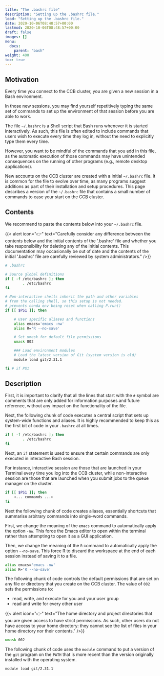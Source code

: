 ```yaml
---
title: "The .bashrc file"
description: "Setting up the .bashrc file."
lead: "Setting up the .bashrc file."
date: 2020-10-06T08:48:57+00:00
lastmod: 2020-10-06T08:48:57+00:00
draft: false
images: []
menu:
  docs:
    parent: "bash"
weight: 400
toc: true
---
```


## Motivation

Every time you connect to the CCB cluster, you are given a new session in a
Bash environment.

In those new sessions, you may find yourself repetitively typing the same set of
commands to set up the environment of that session before you are able to work.

The file `~/.bashrc` is a Shell script that Bash runs whenever it is started
interactively.
As such, this file is often edited to include commands that users wish to execute
every time they log in, without the need to explicitly type them every time.

However, you want to be mindful of the commands that you add in this file, as
the automatic execution of those commands may have unintended consequences on the
running of other programs (e.g., remote desktop applications).

New accounts on the CCB cluster are created with a initial `~/.bashrc` file.
It is common for the file to evolve over time, as many programs suggest
additions as part of their installation and setup procedures.
This page describes a version of the `~/.bashrc` file that contains a small number
of commands to ease your start on the CCB cluster.

## Contents

We recommend to paste the contents below into your `~/.bashrc` file.

{{< alert icon="👉" text="Carefully consider any difference between the contents below and the initial contents of the '.bashrc' file and whether you take responsibility for deleting any of the initial contents. This documentation may occasionally be out of date and the contents of the initial '.bashrc' file are carefully reviewed by system administrators." />}}

```bash
# .bashrc

# Source global definitions
if [ -f /etc/bashrc ]; then
        . /etc/bashrc
fi

# Non-interactive shells inherit the path and other variables
# from the calling shell, so this setup is not needed.
# prevents conda env being reset when calling P.run()
if [[ $PS1 ]]; then

    # User specific aliases and functions
    alias emacs='emacs -nw'
    alias R='R --no-save'

    # Set umask for default file permissions
    umask 002

    ### Load environment modules
    # Load the latest version of Git (system version is old)
    module load git/2.31.1

fi # if PS1
```

## Description

First, it is important to clarify that all the lines that start with the `#` symbol
are comments that are only added for information purposes and future reference,
without any impact on the functionality of the file.

Next, the following chunk of code executes a central script that sets up
system-wide functions and aliases.
It is highly recommended to keep this as the first bit of code in your `.bashrc`
at all times.

```bash
if [ -f /etc/bashrc ]; then
        . /etc/bashrc
fi
```

Next, an `if` statement is used to ensure that certain commands are only executed
in interactive Bash session.

For instance, interactive session are those that are launched in your Terminal
every time you log into the CCB cluster, while non-interactive session are those
that are launched when you submit jobs to the queue manager on the cluster.

```bash
if [[ $PS1 ]]; then
    <... commands ...>
fi
```

Next the following chunk of code creates aliases, essentially shortcuts that
summarise arbitrary commands into single-word commands.

First, we change the meaning of the `emacs` command to automatically apply the option `-nw`.
This force the Emacs editor to open within the terminal rather than attempting to
open it as a GUI application.

Then, we change the meaning of the `R` command to automatically apply the option `--no-save`.
This force R to discard the workspace at the end of each session instead of saving it to a file.

```bash
alias emacs='emacs -nw'
alias R='R --no-save'
```

The following chunk of code controls the default permissions that are set on
any file or directory that you create on the CCB cluster.
The value of `002` sets the permissions to:

* read, write, and execute for you and your user group
* read and write for every other user

{{< alert icon="👉" text="The home directory and project directories that you are given access to have strict permissions. As such, other users do not have access to your home directory: they cannot see the list of files in your home directory nor their contents." />}}

```bash
umask 002
```

The following chunk of code uses the `module` command to put a version of the `git`
program on the `PATH` that is more recent than the version originally installed with
the operating system.

```bash
module load git/2.31.1
```
